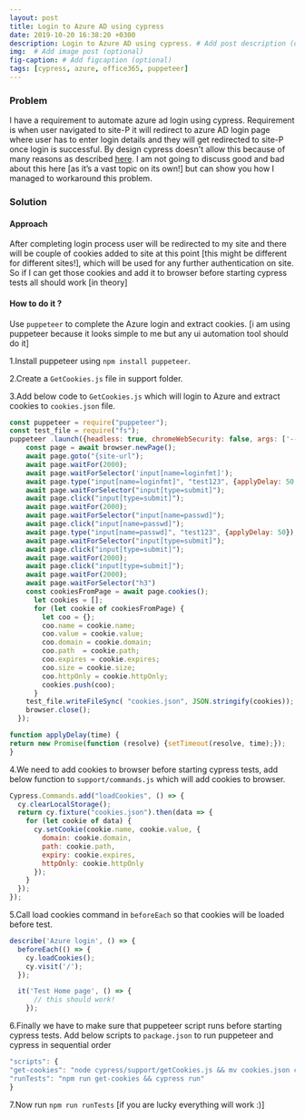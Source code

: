```yaml
---
layout: post
title: Login to Azure AD using cypress 
date: 2019-10-20 16:38:20 +0300
description: Login to Azure AD using cypress. # Add post description (optional)
img:  # Add image post (optional)
fig-caption: # Add figcaption (optional)
tags: [cypress, azure, office365, puppeteer]
---
```


### Problem
I have a requirement to automate  azure ad login using cypress. Requirement is when user navigated to site-P it will redirect to azure AD login page where user has to enter login details and they will get redirected to site-P once login is successful. By design cypress doesn't allow this because of many reasons as described [here](https://docs.cypress.io/guides/references/best-practices.html#Visiting-external-sites). I am not going to discuss good and bad about this here [as it’s a vast topic on its own!] but can show you how I managed to workaround this problem.   

### Solution

#### Approach 
After completing login process user will be redirected to my site and there will be couple of cookies added to site at this point [this might be different for different sites!], which will be used for any further authentication on site. So if I can get those cookies and add it to browser before starting cypress tests all should work [in theory]

#### How to do it ?

Use `puppeteer` to complete the Azure login and extract cookies. [i am using puppeteer because it looks simple to me but any ui automation tool should do it]

1.Install puppeteer using `npm install puppeteer`.

2.Create a `GetCookies.js` file in support folder.

3.Add below code to `GetCookies.js` which will login to Azure and extract cookies to `cookies.json` file.

```javascript
const puppeteer = require("puppeteer"); 
const test_file = require("fs"); 
puppeteer .launch({headless: true, chromeWebSecurity: false, args: ['--no-sandbox'] }).then(async browser => { 
    const page = await browser.newPage(); 
    await page.goto("{site-url"); 
    await page.waitFor(2000); 
    await page.waitForSelector('input[name=loginfmt]'); 
    await page.type("input[name=loginfmt]", "test123", {applyDelay: 50 }); 
    await page.waitForSelector("input[type=submit]"); 
    await page.click("input[type=submit]"); 
    await page.waitFor(2000); 
    await page.waitForSelector("input[name=passwd]"); 
    await page.click("input[name=passwd]"); 
    await page.type("input[name=passwd]", "test123", {applyDelay: 50}); 
    await page.waitForSelector("input[type=submit]"); 
    await page.click("input[type=submit]"); 
    await page.waitFor(2000); 
    await page.click("input[type=submit]"); 
    await page.waitFor(2000); 
    await page.waitForSelector("h3") 
    const cookiesFromPage = await page.cookies(); 
      let cookies = []; 
      for (let cookie of cookiesFromPage) { 
        let coo = {}; 
        coo.name = cookie.name; 
        coo.value = cookie.value; 
        coo.domain = cookie.domain; 
        coo.path  = cookie.path; 
        coo.expires = cookie.expires; 
        coo.size = cookie.size; 
        coo.httpOnly = cookie.httpOnly; 
        cookies.push(coo); 
      } 
    test_file.writeFileSync( "cookies.json", JSON.stringify(cookies)); 
    browser.close(); 
  }); 

function applyDelay(time) { 
return new Promise(function (resolve) {setTimeout(resolve, time);}); 
} 
```

4.We need to add cookies to browser before starting cypress tests, add below function to `support/commands.js` which will add cookies to browser.

```javascript
Cypress.Commands.add("loadCookies", () => { 
  cy.clearLocalStorage();
  return cy.fixture("cookies.json").then(data => { 
    for (let cookie of data) { 
      cy.setCookie(cookie.name, cookie.value, {
        domain: cookie.domain, 
        path: cookie.path, 
        expiry: cookie.expires, 
        httpOnly: cookie.httpOnly 
      }); 
    } 
  }); 
}); 
```

5.Call load cookies command in `beforeEach` so that cookies will be loaded before test.

```javascript 
describe('Azure login', () => { 
  beforeEach(() => { 
    cy.loadCookies(); 
    cy.visit('/'); 
  }); 

  it('Test Home page', () => { 
      // this should work! 
    }); 
```

6.Finally we have to make sure that puppeteer script runs before starting cypress tests. Add below scripts to `package.json` to run puppeteer and cypress in sequential order 

```javascript
"scripts": { 
"get-cookies": "node cypress/support/getCookies.js && mv cookies.json cypress/fixtures",
"runTests": "npm run get-cookies && cypress run"
}
```

7.Now run `npm run runTests` [if you are lucky everything will work :)]